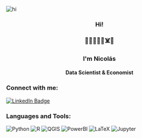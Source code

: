 

![hi](http://jjjjjjjjjjohn.tumblr.com/post/105238863765)
<h3 align="center"> Hi!
<h3 align="center"> 🐙🐉🌳👹🦝☠️🍄  
<h3 align="center"> I'm Nicolás</h1>
<h4 align="center">Data Scientist & Economist</h3>

<h3 align="left">Connect with me:</h3>
<p align="left">
</p>

[![LinkedIn Badge](https://img.shields.io/badge/LinkedIn-0077B5?style=for-the-badge&logo=linkedin&logoColor=white)](https://www.linkedin.com/in/nnssvv/)

<h3 align="left">Languages and Tools:</h3>

![Python](https://img.shields.io/badge/Python-FFD43B?style=for-the-badge&logo=python&logoColor=blue) ![R](https://img.shields.io/badge/R-276DC3?style=for-the-badge&logo=r&logoColor=white) ![QGIS](https://img.shields.io/badge/qgis-3.28_firenze-93b023?&style=for-the-badge&logo=qgis&logoColor=white) ![PowerBI](https://img.shields.io/badge/PowerBI-F2C811?style=for-the-badge&logo=Power%20BI&logoColor=white) ![LaTeX](https://img.shields.io/badge/latex-%23008080.svg?style=for-the-badge&logo=latex&logoColor=white) ![Jupyter](https://img.shields.io/badge/Jupyter-F37626.svg?&style=for-the-badge&logo=Jupyter&logoColor=white) 

